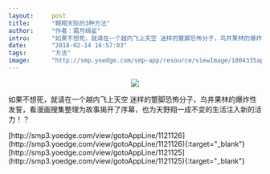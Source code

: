 ```yaml
---
layout:     post
title:      "翱翔天际的3种方法"
author:     "作者：霜月绢鲨"
intro:      "如果不想死，就请在一个越内飞上天空 迷样的蹩脚恐怖分子，鸟井果林的爆炸性发誓，看漫画搜集整理为故事揭开了序幕，也为天野翔一成不变的生活注入新的活力！？"
date:       "2018-02-14 16:57:03"
tags:       "方法"
image:      "http://smp.yoedge.com/smp-app/resource/viewImage/1004335appline.png"
---
```

<div style="text-align: center">
<p><img src="http://smp.yoedge.com/smp-app/resource/viewImage/1004335appline.png"/></p>
</div>
<p class="post-meta">
<span>如果不想死，就请在一个越内飞上天空 迷样的蹩脚恐怖分子，鸟井果林的爆炸性发誓，看漫画搜集整理为故事揭开了序幕，也为天野翔一成不变的生活注入新的活力！？</span>
</p>
[http://smp3.yoedge.com/view/gotoAppLine/1121126](http://smp3.yoedge.com/view/gotoAppLine/1121126){:target="_blank"}
[http://smp3.yoedge.com/view/gotoAppLine/1121125](http://smp3.yoedge.com/view/gotoAppLine/1121125){:target="_blank"}


